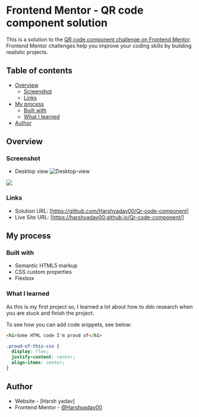 # Frontend Mentor - QR code component solution

This is a solution to the [QR code component challenge on Frontend Mentor](https://www.frontendmentor.io/challenges/qr-code-component-iux_sIO_H). Frontend Mentor challenges help you improve your coding skills by building realistic projects. 

## Table of contents

- [Overview](#overview)
  - [Screenshot](#screenshot)
  - [Links](#links)
- [My process](#my-process)
  - [Built with](#built-with)
  - [What I learned](#what-i-learned)
- [Author](#author)

## Overview

### Screenshot

- Desktop view
![Desktop-view](https://user-images.githubusercontent.com/82644598/165824931-952cc572-36e6-41de-a9b9-7c34969249b4.png)

![](./images/Mobile-view.jpg)

### Links

- Solution URL: [https://github.com/Harshyadav00/Qr-code-component]
- Live Site URL: [https://harshyadav00.github.io/Qr-code-component/]

## My process

### Built with

- Semantic HTML5 markup
- CSS custom properties
- Flexbox

### What I learned

As this is my first project so, I learned a lot about how to ddo research when you are stuck and finish the project.

To see how you can add code snippets, see below:

```html
<h1>Some HTML code I'm proud of</h1>
```
```css
.proud-of-this-css {
  display: flex;
  justify-content: center;
  align-items: center;
}
```


## Author

- Website - [Harsh yadav]
- Frontend Mentor - [@Harshyadav00](https://www.frontendmentor.io/profile/Harshyadav00)

